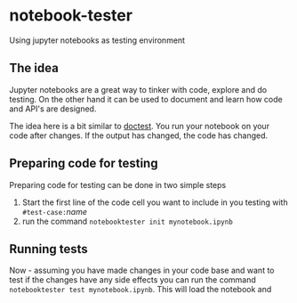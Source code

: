 # notebook-tester
Using jupyter notebooks as testing environment

## The idea

Jupyter notebooks are a great way to tinker with code, explore and do testing. On the other hand it can be used
to document and learn how code and API's are designed.

The idea here is a bit similar to [doctest](https://docs.python.org/3/library/doctest.html). You run your notebook
on your code after changes. If the output has changed, the code has changed.

## Preparing code for testing

Preparing code for testing can be done in two simple steps
1. Start the first line of the code cell you want to include in you testing with `#test-case:`*name*
2. run the command `notebooktester init mynotebook.ipynb`

## Running tests

Now - assuming you have made changes in your code base and want to test if the changes have any side effects you can run 
the command `notebooktester test mynotebook.ipynb`. This will load the notebook and 


